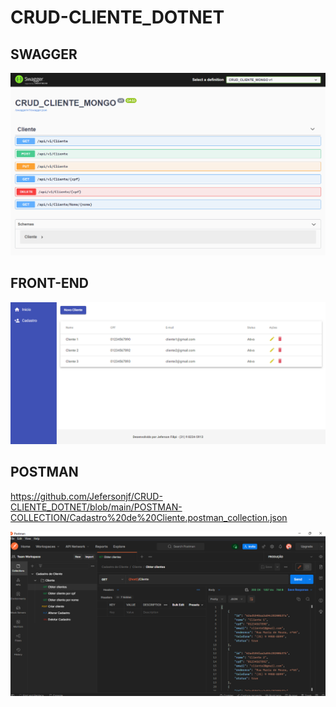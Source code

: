 # CRUD-CLIENTE_DOTNET

## SWAGGER 

![alt text](https://github.com/Jefersonjf/CRUD-CLIENTE_DOTNET/blob/main/DEMO-IMAGES/swagger.png?raw=true)


## FRONT-END


![alt text](https://github.com/Jefersonjf/CRUD-CLIENTE_DOTNET/blob/main/DEMO-IMAGES/front-end.png?raw=true)

## POSTMAN

https://github.com/Jefersonjf/CRUD-CLIENTE_DOTNET/blob/main/POSTMAN-COLLECTION/Cadastro%20de%20Cliente.postman_collection.json

![alt text](https://github.com/Jefersonjf/CRUD-CLIENTE_DOTNET/blob/main/DEMO-IMAGES/postaman.png?raw=true)
